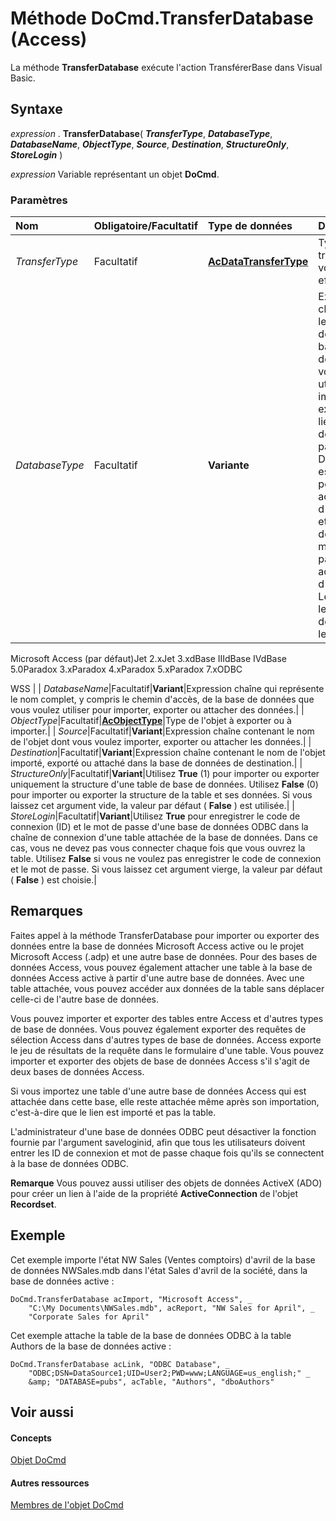 
# Méthode DoCmd.TransferDatabase (Access)

La méthode  **TransferDatabase** exécute l'action TransférerBase dans Visual Basic.
 


## Syntaxe

*expression* . **TransferDatabase**( ***TransferType***, ***DatabaseType***, ***DatabaseName***, ***ObjectType***, ***Source***, ***Destination***, ***StructureOnly***, ***StoreLogin*** )
 

 
*expression* Variable représentant un objet **DoCmd**.
 

 

### Paramètres



|**Nom**|**Obligatoire/Facultatif**|**Type de données**|**Description**|
|:-----|:-----|:-----|:-----|
| _TransferType_|Facultatif|**[AcDataTransferType](cbd51e58-3873-ac1c-b494-55d43f1b2e25.md)**|Type de transfert que vous voulez effectuer.|
| _DatabaseType_|Facultatif|**Variante**|Expression de chaîne qui est le nom d'un des types de bases de données que vous pouvez utiliser pour importer, exporter ou lier des données. Le paramètre DatatbaseType est requis pour les actions d'exportation et de liaison de données, mais ne l'est pas pour les actions d'importation. Les types ou les bases de données sont les suivants:
 Microsoft Access (par défaut)Jet 2.xJet 3.xdBase IIIdBase IVdBase 5.0Paradox 3.xParadox 4.xParadox 5.xParadox 7.xODBC  
 
WSS |
| _DatabaseName_|Facultatif|**Variant**|Expression chaîne qui représente le nom complet, y compris le chemin d'accès, de la base de données que vous voulez utiliser pour importer, exporter ou attacher des données.|
| _ObjectType_|Facultatif|**[AcObjectType](157a8d35-2b27-4f62-8e74-525043f6ec71.md)**|Type de l'objet à exporter ou à importer.|
| _Source_|Facultatif|**Variant**|Expression chaîne contenant le nom de l'objet dont vous voulez importer, exporter ou attacher les données.|
| _Destination_|Facultatif|**Variant**|Expression chaîne contenant le nom de l'objet importé, exporté ou attaché dans la base de données de destination.|
| _StructureOnly_|Facultatif|**Variant**|Utilisez  **True** (1) pour importer ou exporter uniquement la structure d'une table de base de données. Utilisez **False** (0) pour importer ou exporter la structure de la table et ses données. Si vous laissez cet argument vide, la valeur par défaut ( **False** ) est utilisée.|
| _StoreLogin_|Facultatif|**Variant**|Utilisez  **True** pour enregistrer le code de connexion (ID) et le mot de passe d'une base de données ODBC dans la chaîne de connexion d'une table attachée de la base de données. Dans ce cas, vous ne devez pas vous connecter chaque fois que vous ouvrez la table. Utilisez **False** si vous ne voulez pas enregistrer le code de connexion et le mot de passe. Si vous laissez cet argument vierge, la valeur par défaut ( **False** ) est choisie.|

## Remarques

Faites appel à la méthode TransferDatabase pour importer ou exporter des données entre la base de données Microsoft Access active ou le projet Microsoft Access (.adp) et une autre base de données. Pour des bases de données Access, vous pouvez également attacher une table à la base de données Access active à partir d'une autre base de données. Avec une table attachée, vous pouvez accéder aux données de la table sans déplacer celle-ci de l'autre base de données.
 

 
Vous pouvez importer et exporter des tables entre Access et d'autres types de base de données. Vous pouvez également exporter des requêtes de sélection Access dans d'autres types de base de données. Access exporte le jeu de résultats de la requête dans le formulaire d'une table. Vous pouvez importer et exporter des objets de base de données Access s'il s'agit de deux bases de données Access.
 

 
Si vous importez une table d'une autre base de données Access qui est attachée dans cette base, elle reste attachée même après son importation, c'est-à-dire que le lien est importé et pas la table.
 

 
L'administrateur d'une base de données ODBC peut désactiver la fonction fournie par l'argument saveloginid, afin que tous les utilisateurs doivent entrer les ID de connexion et mot de passe chaque fois qu'ils se connectent à la base de données ODBC.
 

 

 **Remarque**  Vous pouvez aussi utiliser des objets de données ActiveX (ADO) pour créer un lien à l'aide de la propriété  **ActiveConnection** de l'objet **Recordset**.
 


## Exemple

Cet exemple importe l'état NW Sales (Ventes comptoirs) d'avril de la base de données NWSales.mdb dans l'état Sales d'avril de la société, dans la base de données active :
 

 

```
DoCmd.TransferDatabase acImport, "Microsoft Access", _ 
    "C:\My Documents\NWSales.mdb", acReport, "NW Sales for April", _ 
    "Corporate Sales for April"
```

Cet exemple attache la table de la base de données ODBC à la table Authors de la base de données active :
 

 



```
DoCmd.TransferDatabase acLink, "ODBC Database", _ 
    "ODBC;DSN=DataSource1;UID=User2;PWD=www;LANGUAGE=us_english;" _ 
    &amp; "DATABASE=pubs", acTable, "Authors", "dboAuthors"
```


## Voir aussi


#### Concepts


 
[Objet DoCmd](3ce44cca-9979-0a1e-9787-079a52ce528f.md)
#### Autres ressources


 
[Membres de l'objet DoCmd](3e7ade9e-86e4-0751-188b-5d31c9101651.md)